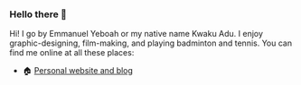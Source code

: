 ### Hello there 👋

Hi! I go by Emmanuel Yeboah or my native name Kwaku Adu. I enjoy graphic-designing, film-making, and playing badminton and tennis.
You can find me online at all these places:

- 🏠 [Personal website and blog](https://www.andrewheiss.com/)
<!--
- 👨‍👩‍👧‍👦 [Family blog](https://www.blah_blah_blah/)
- 🐦 [Twitter](https://twitter.com/blah_blah_blah)
- 🎥 [YouTube](https://www.youtube.com/blah_blah_blah)
- 💼 [LinkedIn](https://www.linkedin.com/in/blah_blah_blah)

Here are some ideas to get you started:

- 🔭 I’m currently working on ...
- 🌱 I’m currently learning ...
- 👯 I’m looking to collaborate on ...
- 🤔 I’m looking for help with ...
- 💬 Ask me about ...
- 📫 How to reach me: ...
- 😄 Pronouns: ...
- ⚡ Fun fact: ...
-->
